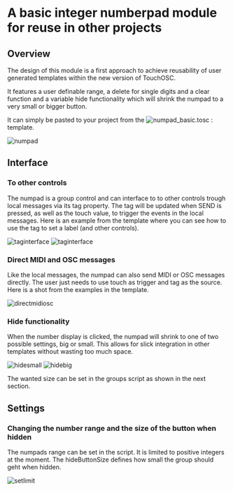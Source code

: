 # A basic integer numberpad module for reuse in other projects

## Overview

The design of this module is a first approach to achieve reusability of user generated templates within the new version of TouchOSC.

It features a user definable range, a delete for single digits and a clear function and a variable hide functionality which will shrink the numpad to a very small or bigger button.

It can simply be pasted to your project from the ![numpad_basic.tosc :](numpad_basic.tosc) template.

![numpad](numpad.gif) 

## Interface

### To other controls

The numpad is a group control and can interface to to other controls trough local messages via its tag property. The tag will be updated when SEND is pressed, as well as the touch value, to trigger the events in the local messages.
Here is an example from the template where you can see how to use the tag to set a label (and other controls).

![taginterface](examples/tag_interface.png) ![taginterface](tag_interface.gif)


### Direct MIDI and OSC messages

Like the local messages, the numpad can also send MIDI or OSC messages directly. The user just needs to use touch as trigger and tag as the source. Here is a shot from the examples in the template.

![directmidiosc](direct_midi_osc.png)


### Hide functionality

When the number display is clicked, the numpad will shrink to one of two possible settings, big or small. This allows for slick integration in other templates without wasting too much space.

![hidesmall](hidesmall.git) ![hidebig](hidebig.gif) 

The wanted size can be set in the groups script as shown in the next section.

## Settings
 
### Changing the number range and the size of the button when hidden

The numpads range can be set in the script. It is limited to positive integers at the moment.
The hideButtonSize defines how small the group should geht when hidden.

![setlimit](setlimitsize.png)









